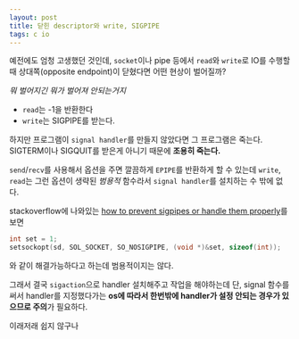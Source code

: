 ```yaml
---
layout: post
title: 닫힌 descriptor와 write, SIGPIPE
tags: c io
---
```


예전에도 엄청 고생했던 것인데, `socket`이나 pipe 등에서
`read`와 `write`로 IO를 수행할 때 상대쪽(opposite endpoint)이 닫혔다면 어떤 현상이 벌어질까?

*뭐 벌어지긴 뭐가 벌어져 안되는거지*

* `read`는 -1을 반환한다
* `write`는 SIGPIPE를 받는다.

하지만 프로그램이 `signal handler`를 만들지 않았다면 그 프로그램은 죽는다.  
SIGTERM이나 SIGQUIT를 받은게 아니기 때문에 **조용히 죽는다.**

`send`/`recv`를 사용해서 옵션을 주면 깔끔하게 `EPIPE`를 반환하게 할 수 있는데 `write`, `read`는 그런 옵션이 생략된 *범용적* 함수라서 `signal handler`를 설치하는 수 밖에 없다.

stackoverflow에 나와있는 [how to prevent sigpipes or handle them properly](http://stackoverflow.com/questions/108183/how-to-prevent-sigpipes-or-handle-them-properly)를 보면

```c
int set = 1;
setsockopt(sd, SOL_SOCKET, SO_NOSIGPIPE, (void *)&set, sizeof(int));
```

와 같이 해결가능하다고 하는데 범용적이지는 않다.

그래서 결국 `sigaction`으로 handler 설치해주고 작업을 해야하는데
단, signal 함수를 써서 handler를 지정했다가는 **os에 따라서 한번밖에 handler가 설정 안되는 경우가 있으므로 주의**가 필요하다.

이래저래 쉽지 않구나